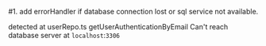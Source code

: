#1. add errorHandler if database connection lost or sql service not available.

detected at userRepo.ts getUserAuthenticationByEmail
Can't reach database server at `localhost`:`3306`
